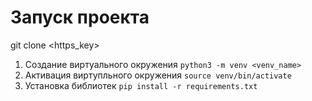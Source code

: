 # Запуск проекта

git clone <https_key>


1. Создание виртуального окружения
    `python3 -m venv <venv_name>`
2. Активация виртупльного окружения
    `source venv/bin/activate`
3. Установка библиотек
    `pip install -r requirements.txt`